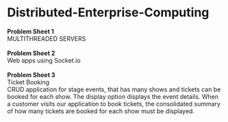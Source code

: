 # Distributed-Enterprise-Computing
__Problem Sheet 1__<br>
MULTITHREADED SERVERS<br><br>
__Problem Sheet 2__<br>
Web apps using Socket.io<br><br>
__Problem Sheet 3__<br>
Ticket Booking<br>
CRUD application for stage events, that has many shows and tickets can be booked for each show. The display option displays the event details. When a customer visits our application to book tickets, the consolidated summary of how many tickets are booked for each show must be displayed.
